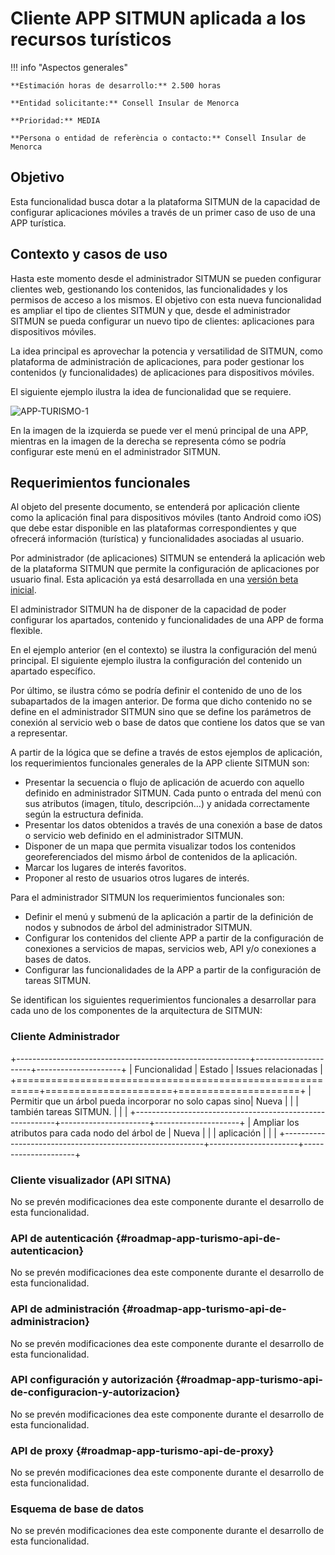 # Cliente APP SITMUN aplicada a los recursos turísticos

!!! info "Aspectos generales"

    **Estimación horas de desarrollo:** 2.500 horas

    **Entidad solicitante:** Consell Insular de Menorca

    **Prioridad:** MEDIA

    **Persona o entidad de referència o contacto:** Consell Insular de Menorca

## Objetivo

Esta funcionalidad busca dotar a la plataforma SITMUN de la capacidad de configurar aplicaciones móviles a través de
un primer caso de uso de una APP turística.

## Contexto y casos de uso

Hasta este momento desde el administrador SITMUN se pueden configurar clientes web, gestionando los contenidos,
las funcionalidades y los permisos de acceso a los mismos. El objetivo con esta nueva funcionalidad es ampliar el tipo
de clientes SITMUN y que, desde el administrador SITMUN se pueda configurar un nuevo tipo de clientes: aplicaciones
para dispositivos móviles.

La idea principal es aprovechar la potencia y versatilidad de SITMUN, como plataforma de administración de aplicaciones,
para poder gestionar los contenidos (y funcionalidades) de aplicaciones para dispositivos móviles.

El siguiente ejemplo ilustra la idea de funcionalidad que se requiere.

![APP-TURISMO-1](app-turismo-1.png)

En la imagen de la izquierda se puede ver el menú principal de una APP, mientras en la imagen de la derecha se
representa cómo se podría configurar este menú en el administrador SITMUN.

## Requerimientos funcionales

Al objeto del presente documento, se entenderá por aplicación cliente como la aplicación final para dispositivos
móviles (tanto Android como iOS) que debe estar disponible en las plataformas correspondientes y que ofrecerá
información (turística) y funcionalidades asociadas al usuario.

Por administrador (de aplicaciones) SITMUN se entenderá la aplicación web de la plataforma SITMUN que permite la
configuración de aplicaciones por usuario final. Esta aplicación ya está desarrollada en una
[versión beta inicial](https://github.com/sitmun/sitmun-admin-app).

El administrador SITMUN ha de disponer de la capacidad de poder configurar los apartados, contenido y funcionalidades
de una APP de forma flexible.

En el ejemplo anterior (en el contexto) se ilustra la configuración del menú principal. El siguiente ejemplo ilustra
la configuración del contenido un apartado específico.

Por último, se ilustra cómo se podría definir el contenido de uno de los subapartados de la imagen anterior.
De forma que dicho contenido no se define en el administrador SITMUN sino que se define los parámetros de conexión al
servicio web o base de datos que contiene los datos que se van a representar.

A partir de la lógica que se define a través de estos ejemplos de aplicación, los requerimientos funcionales generales de la APP cliente SITMUN son:

- Presentar la secuencia o flujo de aplicación de acuerdo con aquello definido en administrador SITMUN.
  Cada punto o entrada del menú con sus atributos (imagen, título, descripción…) y anidada correctamente según la
  estructura definida.
- Presentar los datos obtenidos a través de una conexión a base de datos o servicio web definido en el administrador SITMUN.
- Disponer de un mapa que permita visualizar todos los contenidos georeferenciados del mismo árbol de contenidos de la aplicación.
- Marcar los lugares de interés favoritos.
- Proponer al resto de usuarios otros lugares de interés.

Para el administrador SITMUN los requerimientos funcionales son:

- Definir el menú y submenú de la aplicación a partir de la definición de nodos y subnodos de árbol del administrador SITMUN.
- Configurar los contenidos del cliente APP a partir de la configuración de conexiones a servicios de mapas, servicios web,
  API y/o conexiones a bases de datos.
- Configurar las funcionalidades de la APP a partir de la configuración de tareas SITMUN.

Se identifican los siguientes requerimientos funcionales a desarrollar para cada uno de los componentes de la arquitectura de SITMUN:

### Cliente Administrador

+----------------------------------------------------------+----------------------+---------------------+
| Funcionalidad                                            | Estado               | Issues relacionadas |
+==========================================================+======================+=====================+
| Permitir que un árbol pueda incorporar no solo capas sino| Nueva                |                     |
| también tareas SITMUN.                                   |                      |                     |
+----------------------------------------------------------+----------------------+---------------------+
| Ampliar los atributos para cada nodo del árbol de        | Nueva                |                     |
| aplicación                                               |                      |                     |
+----------------------------------------------------------+----------------------+---------------------+

### Cliente visualizador (API SITNA)

No se prevén modificaciones dea este componente durante el desarrollo de esta funcionalidad.

### API de autenticación {#roadmap-app-turismo-api-de-autenticacion}

No se prevén modificaciones dea este componente durante el desarrollo de esta funcionalidad.

### API de administración {#roadmap-app-turismo-api-de-administracion}

No se prevén modificaciones dea este componente durante el desarrollo de esta funcionalidad.

### API configuración y autorización {#roadmap-app-turismo-api-de-configuracion-y-autorizacion}

No se prevén modificaciones dea este componente durante el desarrollo de esta funcionalidad.

### API de proxy {#roadmap-app-turismo-api-de-proxy}

No se prevén modificaciones dea este componente durante el desarrollo de esta funcionalidad.

### Esquema de base de datos

No se prevén modificaciones dea este componente durante el desarrollo de esta funcionalidad.
